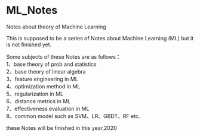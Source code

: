 # ML_Notes
Notes about theory of Machine Learning

This is supposed to be a series of Notes about Machine Learning (ML) but it is not finished yet.  
  
Some subjects of these Notes are as follows：  
1、base theory of prob and statistics  
2、base theory of linear algebra  
3、feature engineering in ML  
4、optimization method in ML  
5、regularization in ML  
6、distance metrics in ML  
7、effectiveness evaluation in ML  
8、common model such as SVM、LR、GBDT、RF etc.  
  
these Notes will be finished in this year,2020
